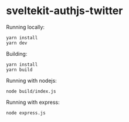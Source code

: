 # sveltekit-authjs-twitter

Running locally:

```shell
yarn install
yarn dev
```

Building:

```shell
yarn install
yarn build
```

Running with nodejs:

```shell
node build/index.js
```

Running with express:

```shell
node express.js
```
